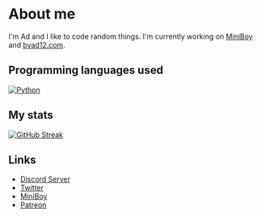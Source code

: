 # About me

I'm Ad and I like to code random things.
I'm currently working on [MiniBoy](https://miniboy.lol) and [byad12.com](https://y.byad12.com).

## Programming languages used
[![Python](https://www.quintagroup.com/++theme++quintagroup-theme/images/logo_python_section.png)](https://python.org)

## My stats
[![GitHub Streak](https://streak-stats.demolab.com?user=byad12&theme=dark&date_format=j%20M%5B%20Y%5D)](https://git.io/streak-stats)

## Links

* [Discord Server](https://discord.gg/gG3DnUfj6E)
* [Twitter](https://twitter.com/MiniBoy_Bot)
* [MiniBoy](https://dsc.gg/miniboy)
* [Patreon](https://www.patreon.com/MiniBoy)
